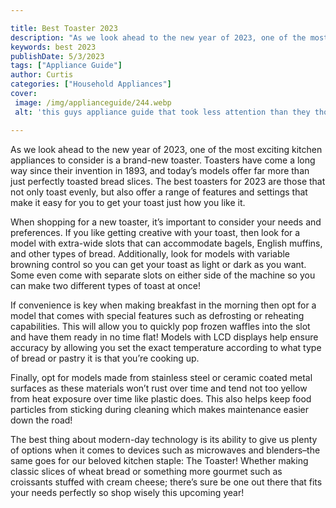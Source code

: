 ```yaml
---

title: Best Toaster 2023
description: "As we look ahead to the new year of 2023, one of the most exciting kitchen appliances to consider is a brand-new toaster. Toasters...check it out to learn"
keywords: best 2023
publishDate: 5/3/2023
tags: ["Appliance Guide"]
author: Curtis
categories: ["Household Appliances"]
cover: 
 image: /img/applianceguide/244.webp
 alt: 'this guys appliance guide that took less attention than they thought'

---
```


As we look ahead to the new year of 2023, one of the most exciting kitchen appliances to consider is a brand-new toaster. Toasters have come a long way since their invention in 1893, and today’s models offer far more than just perfectly toasted bread slices. The best toasters for 2023 are those that not only toast evenly, but also offer a range of features and settings that make it easy for you to get your toast just how you like it.

When shopping for a new toaster, it’s important to consider your needs and preferences. If you like getting creative with your toast, then look for a model with extra-wide slots that can accommodate bagels, English muffins, and other types of bread. Additionally, look for models with variable browning control so you can get your toast as light or dark as you want. Some even come with separate slots on either side of the machine so you can make two different types of toast at once! 

If convenience is key when making breakfast in the morning then opt for a model that comes with special features such as defrosting or reheating capabilities. This will allow you to quickly pop frozen waffles into the slot and have them ready in no time flat! Models with LCD displays help ensure accuracy by allowing you set the exact temperature according to what type of bread or pastry it is that you’re cooking up. 

Finally, opt for models made from stainless steel or ceramic coated metal surfaces as these materials won’t rust over time and tend not too yellow from heat exposure over time like plastic does. This also helps keep food particles from sticking during cleaning which makes maintenance easier down the road! 

The best thing about modern-day technology is its ability to give us plenty of options when it comes to devices such as microwaves and blenders–the same goes for our beloved kitchen staple: The Toaster! Whether making classic slices of wheat bread or something more gourmet such as croissants stuffed with cream cheese; there’s sure be one out there that fits your needs perfectly so shop wisely this upcoming year!
